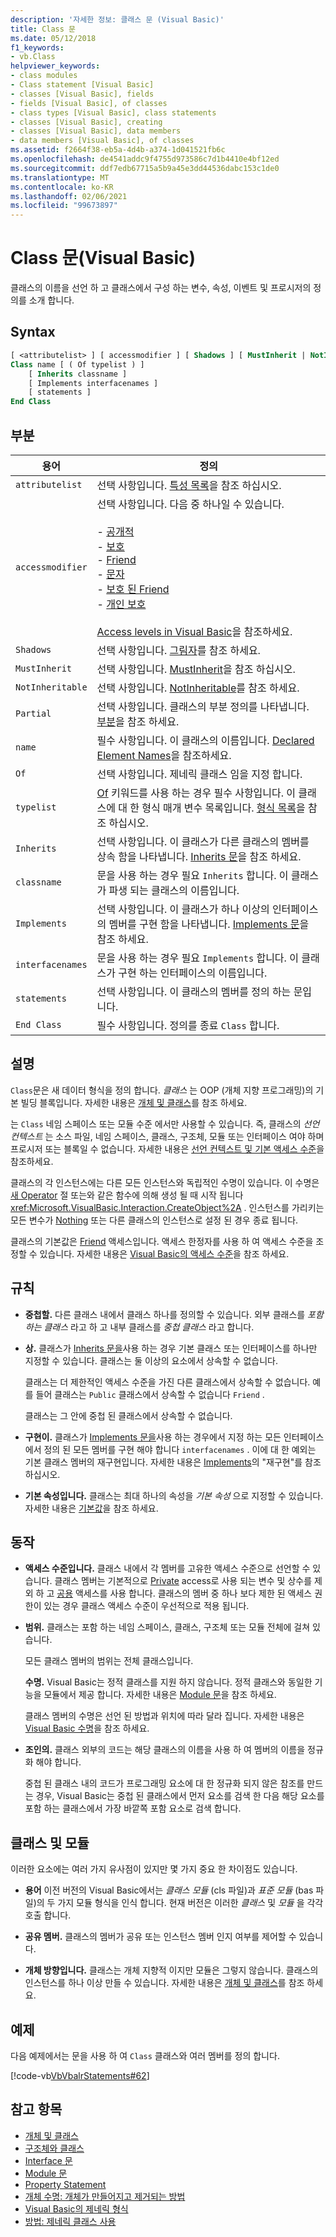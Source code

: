 ```yaml
---
description: '자세한 정보: 클래스 문 (Visual Basic)'
title: Class 문
ms.date: 05/12/2018
f1_keywords:
- vb.Class
helpviewer_keywords:
- class modules
- Class statement [Visual Basic]
- classes [Visual Basic], fields
- fields [Visual Basic], of classes
- class types [Visual Basic], class statements
- classes [Visual Basic], creating
- classes [Visual Basic], data members
- data members [Visual Basic], of classes
ms.assetid: f2664f38-eb5a-4d4b-a374-1d041521fb6c
ms.openlocfilehash: de4541addc9f4755d973586c7d1b4410e4bf12ed
ms.sourcegitcommit: ddf7edb67715a5b9a45e3dd44536dabc153c1de0
ms.translationtype: MT
ms.contentlocale: ko-KR
ms.lasthandoff: 02/06/2021
ms.locfileid: "99673897"
---
```

# <a name="class-statement-visual-basic"></a>Class 문(Visual Basic)

클래스의 이름을 선언 하 고 클래스에서 구성 하는 변수, 속성, 이벤트 및 프로시저의 정의를 소개 합니다.  
  
## <a name="syntax"></a>Syntax  
  
```vb  
[ <attributelist> ] [ accessmodifier ] [ Shadows ] [ MustInherit | NotInheritable ] [ Partial ] _  
Class name [ ( Of typelist ) ]  
    [ Inherits classname ]  
    [ Implements interfacenames ]  
    [ statements ]  
End Class  
```  
  
## <a name="parts"></a>부분  
  
|용어|정의|  
|---|---|  
|`attributelist`|선택 사항입니다. [특성 목록](attribute-list.md)을 참조 하십시오.|  
|`accessmodifier`|선택 사항입니다. 다음 중 하나일 수 있습니다.<br /><br /> -   [공개적](../modifiers/public.md)<br />-   [보호](../modifiers/protected.md)<br />-   [Friend](../modifiers/friend.md)<br />-   [문자](../modifiers/private.md)<br />-   [보호 된 Friend](../modifiers/protected-friend.md)<br />- [개인 보호](../modifiers/private-protected.md)<br/><br/> [Access levels in Visual Basic](../../programming-guide/language-features/declared-elements/access-levels.md)을 참조하세요.|  
|`Shadows`|선택 사항입니다. [그림자](../modifiers/shadows.md)를 참조 하세요.|  
|`MustInherit`|선택 사항입니다. [MustInherit](../modifiers/mustinherit.md)을 참조 하십시오.|  
|`NotInheritable`|선택 사항입니다. [NotInheritable](../modifiers/notinheritable.md)를 참조 하세요.|  
|`Partial`|선택 사항입니다. 클래스의 부분 정의를 나타냅니다. [부분](../modifiers/partial.md)을 참조 하세요.|  
|`name`|필수 사항입니다. 이 클래스의 이름입니다. [Declared Element Names](../../programming-guide/language-features/declared-elements/declared-element-names.md)을 참조하세요.|  
|`Of`|선택 사항입니다. 제네릭 클래스 임을 지정 합니다.|  
|`typelist`|[Of](of-clause.md) 키워드를 사용 하는 경우 필수 사항입니다. 이 클래스에 대 한 형식 매개 변수 목록입니다. [형식 목록](type-list.md)을 참조 하십시오.|  
|`Inherits`|선택 사항입니다. 이 클래스가 다른 클래스의 멤버를 상속 함을 나타냅니다. [Inherits 문](inherits-statement.md)을 참조 하세요.|  
|`classname`|문을 사용 하는 경우 필요 `Inherits` 합니다. 이 클래스가 파생 되는 클래스의 이름입니다.|  
|`Implements`|선택 사항입니다. 이 클래스가 하나 이상의 인터페이스의 멤버를 구현 함을 나타냅니다. [Implements 문](implements-statement.md)을 참조 하세요.|  
|`interfacenames`|문을 사용 하는 경우 필요 `Implements` 합니다. 이 클래스가 구현 하는 인터페이스의 이름입니다.|  
|`statements`|선택 사항입니다. 이 클래스의 멤버를 정의 하는 문입니다.|  
|`End Class`|필수 사항입니다. 정의를 종료 `Class` 합니다.|  
  
## <a name="remarks"></a>설명  

 `Class`문은 새 데이터 형식을 정의 합니다. *클래스* 는 OOP (개체 지향 프로그래밍)의 기본 빌딩 블록입니다. 자세한 내용은 [개체 및 클래스](../../programming-guide/language-features/objects-and-classes/index.md)를 참조 하세요.  
  
 는 `Class` 네임 스페이스 또는 모듈 수준 에서만 사용할 수 있습니다. 즉, 클래스의 *선언 컨텍스트* 는 소스 파일, 네임 스페이스, 클래스, 구조체, 모듈 또는 인터페이스 여야 하며 프로시저 또는 블록일 수 없습니다. 자세한 내용은 [선언 컨텍스트 및 기본 액세스 수준](declaration-contexts-and-default-access-levels.md)을 참조하세요.  
  
 클래스의 각 인스턴스에는 다른 모든 인스턴스와 독립적인 수명이 있습니다. 이 수명은 [새 Operator](../operators/new-operator.md) 절 또는와 같은 함수에 의해 생성 될 때 시작 됩니다 <xref:Microsoft.VisualBasic.Interaction.CreateObject%2A> . 인스턴스를 가리키는 모든 변수가 [Nothing](../nothing.md) 또는 다른 클래스의 인스턴스로 설정 된 경우 종료 됩니다.  
  
 클래스의 기본값은 [Friend](../modifiers/friend.md) 액세스입니다. 액세스 한정자를 사용 하 여 액세스 수준을 조정할 수 있습니다. 자세한 내용은 [Visual Basic의 액세스 수준](../../programming-guide/language-features/declared-elements/access-levels.md)을 참조 하세요.  
  
## <a name="rules"></a>규칙  
  
- **중첩할.** 다른 클래스 내에서 클래스 하나를 정의할 수 있습니다. 외부 클래스를 *포함 하는 클래스* 라고 하 고 내부 클래스를 *중첩 클래스* 라고 합니다.  
  
- **상.** 클래스가 [Inherits 문을](inherits-statement.md)사용 하는 경우 기본 클래스 또는 인터페이스를 하나만 지정할 수 있습니다. 클래스는 둘 이상의 요소에서 상속할 수 없습니다.  
  
     클래스는 더 제한적인 액세스 수준을 가진 다른 클래스에서 상속할 수 없습니다. 예를 들어 클래스는 `Public` 클래스에서 상속할 수 없습니다 `Friend` .  
  
     클래스는 그 안에 중첩 된 클래스에서 상속할 수 없습니다.  
  
- **구현이.** 클래스가 [Implements 문을](implements-statement.md)사용 하는 경우에서 지정 하는 모든 인터페이스에서 정의 된 모든 멤버를 구현 해야 합니다 `interfacenames` . 이에 대 한 예외는 기본 클래스 멤버의 재구현입니다. 자세한 내용은 [Implements](implements-clause.md)의 "재구현"를 참조 하십시오.  
  
- **기본 속성입니다.** 클래스는 최대 하나의 속성을 *기본 속성* 으로 지정할 수 있습니다. 자세한 내용은 [기본값](../modifiers/default.md)을 참조 하세요.  
  
## <a name="behavior"></a>동작  
  
- **액세스 수준입니다.** 클래스 내에서 각 멤버를 고유한 액세스 수준으로 선언할 수 있습니다. 클래스 멤버는 기본적으로 [Private](../modifiers/private.md) access로 사용 되는 변수 및 상수를 제외 하 고 [공용](../modifiers/public.md) 액세스를 사용 합니다. 클래스의 멤버 중 하나 보다 제한 된 액세스 권한이 있는 경우 클래스 액세스 수준이 우선적으로 적용 됩니다.  
  
- **범위.** 클래스는 포함 하는 네임 스페이스, 클래스, 구조체 또는 모듈 전체에 걸쳐 있습니다.  
  
     모든 클래스 멤버의 범위는 전체 클래스입니다.  
  
     **수명.** Visual Basic는 정적 클래스를 지원 하지 않습니다. 정적 클래스와 동일한 기능을 모듈에서 제공 합니다. 자세한 내용은 [Module 문](module-statement.md)을 참조 하세요.  
  
     클래스 멤버의 수명은 선언 된 방법과 위치에 따라 달라 집니다. 자세한 내용은 [Visual Basic 수명](../../programming-guide/language-features/declared-elements/lifetime.md)을 참조 하세요.  
  
- **조인의.** 클래스 외부의 코드는 해당 클래스의 이름을 사용 하 여 멤버의 이름을 정규화 해야 합니다.  
  
     중첩 된 클래스 내의 코드가 프로그래밍 요소에 대 한 정규화 되지 않은 참조를 만드는 경우, Visual Basic는 중첩 된 클래스에서 먼저 요소를 검색 한 다음 해당 요소를 포함 하는 클래스에서 가장 바깥쪽 포함 요소로 검색 합니다.  
  
## <a name="classes-and-modules"></a>클래스 및 모듈  

 이러한 요소에는 여러 가지 유사점이 있지만 몇 가지 중요 한 차이점도 있습니다.  
  
- **용어** 이전 버전의 Visual Basic에서는 *클래스 모듈* (cls 파일)과 *표준 모듈* (bas 파일)의 두 가지 모듈 형식을 인식 합니다. 현재 버전은 이러한 *클래스* 및 *모듈* 을 각각 호출 합니다.  
  
- **공유 멤버.** 클래스의 멤버가 공유 또는 인스턴스 멤버 인지 여부를 제어할 수 있습니다.  
  
- **개체 방향입니다.** 클래스는 개체 지향적 이지만 모듈은 그렇지 않습니다. 클래스의 인스턴스를 하나 이상 만들 수 있습니다. 자세한 내용은 [개체 및 클래스](../../programming-guide/language-features/objects-and-classes/index.md)를 참조 하세요.  
  
## <a name="example"></a>예제  

 다음 예제에서는 문을 사용 하 여 `Class` 클래스와 여러 멤버를 정의 합니다.  
  
 [!code-vb[VbVbalrStatements#62](~/samples/snippets/visualbasic/VS_Snippets_VBCSharp/VbVbalrStatements/VB/Class1.vb#62)]  
  
## <a name="see-also"></a>참고 항목

- [개체 및 클래스](../../programming-guide/language-features/objects-and-classes/index.md)
- [구조체와 클래스](../../programming-guide/language-features/data-types/structures-and-classes.md)
- [Interface 문](interface-statement.md)
- [Module 문](module-statement.md)
- [Property Statement](property-statement.md)
- [개체 수명: 개체가 만들어지고 제거되는 방법](../../programming-guide/language-features/objects-and-classes/object-lifetime-how-objects-are-created-and-destroyed.md)
- [Visual Basic의 제네릭 형식](../../programming-guide/language-features/data-types/generic-types.md)
- [방법: 제네릭 클래스 사용](../../programming-guide/language-features/data-types/how-to-use-a-generic-class.md)
